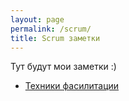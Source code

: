 ```yaml
---
layout: page
permalink: /scrum/
title: Scrum заметки
---
```


Тут будут мои заметки :)


- [Техники фасилитации]({{site.url}}/2022-08-29-facilitation/)
